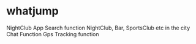 # whatjump
NightClub App
Search function NightClub, Bar, SportsClub etc in the city
Chat Function
Gps Tracking function
